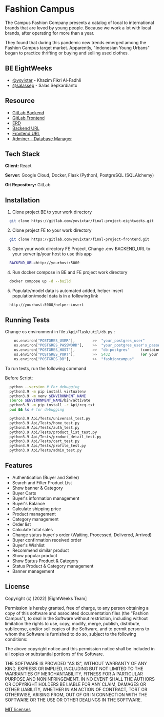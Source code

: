 
# Fashion Campus

The Campus Fashion Company presents a catalog of local to international brands that are loved by young people. Because we work a lot with local brands, after operating for more than a year.

They found that during this pandemic new trends emerged among the Fashion Campus target market. Apparently, "Indonesian Young Urbans" began to practice thrifting or buying and selling used clothes.


## BE EightWeeks

- [@yovixtar](https://gitlab.com/yovixtar) - Khazim Fikri Al-Fadhli
- [@salassep](https://gitlab.com/salassep) - Salas Sepkardianto


## Resource

 - [GitLab Backend](https://gitlab.com/yovixtar/final-project-eightweeks)
 - [GitLab Frontend](https://gitlab.com/yovixtar/final-project-frontend)
 - [ERD](https://lucid.app/lucidchart/4eeacc26-027e-4677-a365-928518164ade/edit?viewport_loc=-1440%2C-430%2C5679%2C2665%2C0_0&invitationId=inv_8d8cc50d-0055-44e4-8c95-64d4c42ef554)
 - [Backend URL](http://34.143.167.23:5000/)
 - [Frontend URL](http://34.143.167.23:3000/)
 - [Adminer - Database Manager](http://34.143.167.23:8080/)
 

## Tech Stack

**Client:** React

**Server:** Google Cloud, Docker, Flask (Python), PostgreSQL (SQLAlchemy)

**Git Repository:** GitLab


## Installation

1. Clone project BE to your work directory

```bash
  git clone https://gitlab.com/yovixtar/final-project-eightweeks.git
```

2. Clone project FE to your work directory

```bash
  git clone https://gitlab.com/yovixtar/final-project-frontend.git
```
    
3. Open your work directory FE Project, Change .env BACKEND_URL to your server ip/your host to use this app

```bash
  BACKEND_URL=http://yourhost:5000
```
    
4. Run docker compose in BE and FE project work directory

```bash
  docker compose up -d --build
```
    
5. Populate/model data is automated added, helper insert population/model data is in a following link

```bash
  http://yourhost:5000/helper-insert
```


## Running Tests

Change os environment in file `/Api/Flask/util/db.py` :

```python
    os.environ["POSTGRES_USER"],        >>  "your_postgres_user"
    os.environ["POSTGRES_PASSWORD"],    >>  "your_postgres_user's_password"
    os.environ["POSTGRES_HOST"],        >>  "db-postgres"     (container name)
    os.environ["POSTGRES_PORT"],        >>  5432              (or your postgres posrt)
    os.environ["POSTGRES_DB"],          >>  "fashioncampus"
```

To run tests, run the following command

Before Script:

```bash
  python --version # For debugging
  python3.9 -m pip install virtualenv
  python3.9 -m venv $ENVIRONMENT_NAME
  source $ENVIRONMENT_NAME/bin/activate
  python3.9 -m pip install -r Api/req.txt
  pwd && ls # for debugging
```

```bash
  python3.9 Api/Tests/universal_test.py
  python3.9 Api/Tests/home_test.py
  python3.9 Api/Tests/auth_test.py
  python3.9 Api/Tests/product_list_test.py
  python3.9 Api/Tests/product_detail_test.py
  python3.9 Api/Tests/cart_test.py
  python3.9 Api/Tests/profile_test.py
  python3.9 Api/Tests/admin_test.py
```


## Features

- Authentication (Buyer and Seller)
- Search and Filter Product List
- Show banner & Category
- Buyer Carts
- Buyer's information management
- Buyer's Balance
- Calculate shipping price
- Product management
- Category management
- Order list
- Calculate total sales
- Change status buyer's order (Waiting, Processed, Delivered, Arrived)
- Buyer confirmation received order
- Buyer's Wishlist
- Recommend similar product
- Show popular product
- Show Status Product & Category
- Status Product & Category management
- Banner management


## License

Copyright (c) [2022] [EightWeeks Team]

Permission is hereby granted, free of charge, to any person obtaining a copy
of this software and associated documentation files (the "Fashion Campus"), to deal
in the Software without restriction, including without limitation the rights
to use, copy, modify, merge, publish, distribute, sublicense, and/or sell
copies of the Software, and to permit persons to whom the Software is
furnished to do so, subject to the following conditions:

The above copyright notice and this permission notice shall be included in all
copies or substantial portions of the Software.

THE SOFTWARE IS PROVIDED "AS IS", WITHOUT WARRANTY OF ANY KIND, EXPRESS OR
IMPLIED, INCLUDING BUT NOT LIMITED TO THE WARRANTIES OF MERCHANTABILITY,
FITNESS FOR A PARTICULAR PURPOSE AND NONINFRINGEMENT. IN NO EVENT SHALL THE
AUTHORS OR COPYRIGHT HOLDERS BE LIABLE FOR ANY CLAIM, DAMAGES OR OTHER
LIABILITY, WHETHER IN AN ACTION OF CONTRACT, TORT OR OTHERWISE, ARISING FROM,
OUT OF OR IN CONNECTION WITH THE SOFTWARE OR THE USE OR OTHER DEALINGS IN THE
SOFTWARE.

[MIT licenses](https://choosealicense.com/licenses/mit/)

